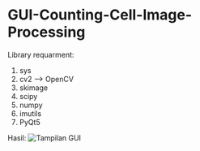 # GUI-Counting-Cell-Image-Processing

Library requarment:
1. sys
2. cv2 --> OpenCV
3. skimage
4. scipy
5. numpy
6. imutils
7. PyQt5

Hasil:
![Tampilan GUI](https://user-images.githubusercontent.com/67867879/180611609-d3d407e2-f44a-499f-a8a2-988aa6ca14ed.PNG)
